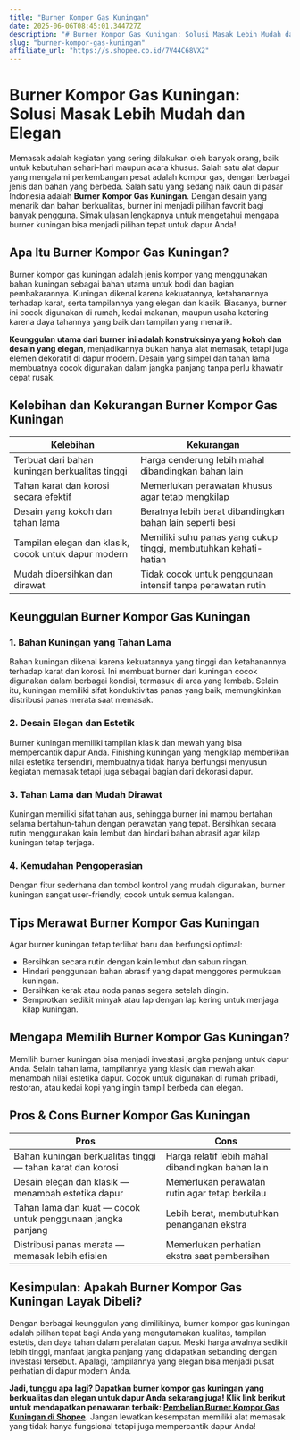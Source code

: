 ```yaml
---
title: "Burner Kompor Gas Kuningan"
date: 2025-06-06T08:45:01.344727Z
description: "# Burner Kompor Gas Kuningan: Solusi Masak Lebih Mudah dan Elegan..."
slug: "burner-kompor-gas-kuningan"
affiliate_url: "https://s.shopee.co.id/7V44C68VX2"
---
```

# Burner Kompor Gas Kuningan: Solusi Masak Lebih Mudah dan Elegan

Memasak adalah kegiatan yang sering dilakukan oleh banyak orang, baik untuk kebutuhan sehari-hari maupun acara khusus. Salah satu alat dapur yang mengalami perkembangan pesat adalah kompor gas, dengan berbagai jenis dan bahan yang berbeda. Salah satu yang sedang naik daun di pasar Indonesia adalah **Burner Kompor Gas Kuningan**. Dengan desain yang menarik dan bahan berkualitas, burner ini menjadi pilihan favorit bagi banyak pengguna. Simak ulasan lengkapnya untuk mengetahui mengapa burner kuningan bisa menjadi pilihan tepat untuk dapur Anda!

## Apa Itu Burner Kompor Gas Kuningan?

Burner kompor gas kuningan adalah jenis kompor yang menggunakan bahan kuningan sebagai bahan utama untuk bodi dan bagian pembakarannya. Kuningan dikenal karena kekuatannya, ketahanannya terhadap karat, serta tampilannya yang elegan dan klasik. Biasanya, burner ini cocok digunakan di rumah, kedai makanan, maupun usaha katering karena daya tahannya yang baik dan tampilan yang menarik.

**Keunggulan utama dari burner ini adalah konstruksinya yang kokoh dan desain yang elegan**, menjadikannya bukan hanya alat memasak, tetapi juga elemen dekoratif di dapur modern. Desain yang simpel dan tahan lama membuatnya cocok digunakan dalam jangka panjang tanpa perlu khawatir cepat rusak.

## Kelebihan dan Kekurangan Burner Kompor Gas Kuningan

| Kelebihan                               | Kekurangan                                  |
|----------------------------------------|---------------------------------------------|
| Terbuat dari bahan kuningan berkualitas tinggi | Harga cenderung lebih mahal dibandingkan bahan lain |
| Tahan karat dan korosi secara efektif | Memerlukan perawatan khusus agar tetap mengkilap |
| Desain yang kokoh dan tahan lama     | Beratnya lebih berat dibandingkan bahan lain seperti besi |
| Tampilan elegan dan klasik, cocok untuk dapur modern | Memiliki suhu panas yang cukup tinggi, membutuhkan kehati-hatian |
| Mudah dibersihkan dan dirawat        | Tidak cocok untuk penggunaan intensif tanpa perawatan rutin |

## Keunggulan Burner Kompor Gas Kuningan

### 1. Bahan Kuningan yang Tahan Lama
Bahan kuningan dikenal karena kekuatannya yang tinggi dan ketahanannya terhadap karat dan korosi. Ini membuat burner dari kuningan cocok digunakan dalam berbagai kondisi, termasuk di area yang lembab. Selain itu, kuningan memiliki sifat konduktivitas panas yang baik, memungkinkan distribusi panas merata saat memasak.

### 2. Desain Elegan dan Estetik
Burner kuningan memiliki tampilan klasik dan mewah yang bisa mempercantik dapur Anda. Finishing kuningan yang mengkilap memberikan nilai estetika tersendiri, membuatnya tidak hanya berfungsi menyusun kegiatan memasak tetapi juga sebagai bagian dari dekorasi dapur.

### 3. Tahan Lama dan Mudah Dirawat
Kuningan memiliki sifat tahan aus, sehingga burner ini mampu bertahan selama bertahun-tahun dengan perawatan yang tepat. Bersihkan secara rutin menggunakan kain lembut dan hindari bahan abrasif agar kilap kuningan tetap terjaga.

### 4. Kemudahan Pengoperasian
Dengan fitur sederhana dan tombol kontrol yang mudah digunakan, burner kuningan sangat user-friendly, cocok untuk semua kalangan.

## Tips Merawat Burner Kompor Gas Kuningan

Agar burner kuningan tetap terlihat baru dan berfungsi optimal:
- Bersihkan secara rutin dengan kain lembut dan sabun ringan.
- Hindari penggunaan bahan abrasif yang dapat menggores permukaan kuningan.
- Bersihkan kerak atau noda panas segera setelah dingin.
- Semprotkan sedikit minyak atau lap dengan lap kering untuk menjaga kilap kuningan.

## Mengapa Memilih Burner Kompor Gas Kuningan?

Memilih burner kuningan bisa menjadi investasi jangka panjang untuk dapur Anda. Selain tahan lama, tampilannya yang klasik dan mewah akan menambah nilai estetika dapur. Cocok untuk digunakan di rumah pribadi, restoran, atau kedai kopi yang ingin tampil berbeda dan elegan.

## Pros & Cons Burner Kompor Gas Kuningan

| **Pros** | **Cons** |
|--------------------------|---------------------------|
| Bahan kuningan berkualitas tinggi — tahan karat dan korosi | Harga relatif lebih mahal dibandingkan bahan lain |
| Desain elegan dan klasik — menambah estetika dapur | Memerlukan perawatan rutin agar tetap berkilau |
| Tahan lama dan kuat — cocok untuk penggunaan jangka panjang | Lebih berat, membutuhkan penanganan ekstra |
| Distribusi panas merata — memasak lebih efisien | Memerlukan perhatian ekstra saat pembersihan |

## Kesimpulan: Apakah Burner Kompor Gas Kuningan Layak Dibeli?

Dengan berbagai keunggulan yang dimilikinya, burner kompor gas kuningan adalah pilihan tepat bagi Anda yang mengutamakan kualitas, tampilan estetis, dan daya tahan dalam peralatan dapur. Meski harga awalnya sedikit lebih tinggi, manfaat jangka panjang yang didapatkan sebanding dengan investasi tersebut. Apalagi, tampilannya yang elegan bisa menjadi pusat perhatian di dapur modern Anda.

**Jadi, tunggu apa lagi? Dapatkan burner kompor gas kuningan yang berkualitas dan elegan untuk dapur Anda sekarang juga! Klik link berikut untuk mendapatkan penawaran terbaik: [Pembelian Burner Kompor Gas Kuningan di Shopee](https://s.shopee.co.id/7V44C68VX2).** Jangan lewatkan kesempatan memiliki alat memasak yang tidak hanya fungsional tetapi juga mempercantik dapur Anda!